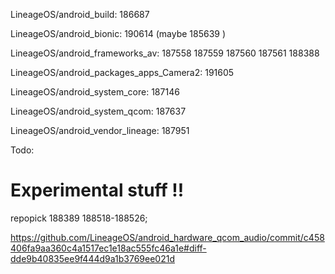 LineageOS/android_build: 186687

LineageOS/android_bionic: 190614 (maybe 185639 )

LineageOS/android_frameworks_av: 187558 187559 187560 187561 188388

<!-- LineageOS/android_hardware_interfaces: 188400 -->
<!-- LineageOS/android_hardware_ril: 187764  -->

LineageOS/android_packages_apps_Camera2: 191605 

LineageOS/android_system_core: 187146 

LineageOS/android_system_qcom: 187637

<!-- LineageOS/android_vendor_lineage: 188401  -->
LineageOS/android_vendor_lineage: 187951 




Todo:
# Experimental stuff !!
repopick 188389 188518-188526;


https://github.com/LineageOS/android_hardware_qcom_audio/commit/c458406fa9aa360c4a1517ec1e18ac555fc46a1e#diff-dde9b40835ee9f444d9a1b3769ee021d
